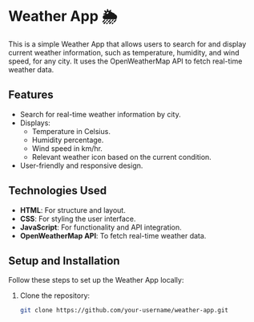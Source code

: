 # Weather App 🌦️
This is a simple Weather App that allows users to search for and display current weather information, such as temperature, humidity, and wind speed, for any city. It uses the OpenWeatherMap API to fetch real-time weather data.

## Features
- Search for real-time weather information by city.
- Displays:
  - Temperature in Celsius.
  - Humidity percentage.
  - Wind speed in km/hr.
  - Relevant weather icon based on the current condition.
- User-friendly and responsive design.

## Technologies Used
- **HTML**: For structure and layout.
- **CSS**: For styling the user interface.
- **JavaScript**: For functionality and API integration.
- **OpenWeatherMap API**: To fetch real-time weather data.

## Setup and Installation

Follow these steps to set up the Weather App locally:

1. Clone the repository:
   ```bash
   git clone https://github.com/your-username/weather-app.git
